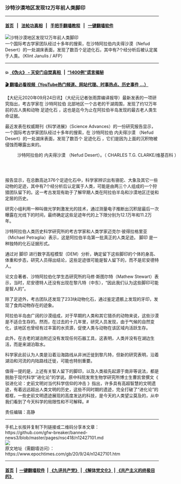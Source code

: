 ### 沙特沙漠地区发现12万年前人类脚印
------------------------

#### [首页](https://github.com/gfw-breaker/banned-news3/blob/master/README.md) &nbsp;&nbsp;|&nbsp;&nbsp; [法轮功真相](https://github.com/begood0513/basic/blob/master/README.md)  &nbsp;&nbsp;|&nbsp;&nbsp; [手把手翻墙教程](https://github.com/gfw-breaker/guides/wiki)  &nbsp;&nbsp;|&nbsp;&nbsp; [一键翻墙软件](https://github.com/gfw-breaker/nogfw/blob/master/README.md)  



<div><img alt="沙特沙漠地区发现12万年前人类脚印" class="attachment-djy_600_400 size-djy_600_400 wp-post-image" src="https://i.epochtimes.com/assets/uploads/2020/09/Screenshot_1-1-600x400.png"/>
<div class="caption">
 一个国际考古学家团队经过十多年的搜索，在沙特阿拉伯内夫得沙漠（Nefud Desert）的一处湖床表面，发现了数百个足迹化石，其中有7个经分析后被认定属于人类。（Klint Janulis / AFP）
</div></div><hr/>

#### 💥 [《伪火》 - 天安门自焚真相 ](http://158.247.195.190:10000/videos/blog/weihuo.html)&nbsp; |&nbsp; [“1400例”谎言揭秘  ](http://158.247.195.190:10000/videos/blog/jiexi1400.html)

#### [ 🎬  翻墙必看视频（YouTube热门频道、网站代理、时事热点、历史事件 ...）](https://github.com/gfw-breaker/links/blob/master/banned.md)

<div><p>
 【大纪元2020年09月24日讯】（大纪元记者张雨霏编译报导）最新发表的一项研究指出，考古学家在
 <ok href="https://www.epochtimes.com/gb/tag/%E6%B2%99%E7%89%B9%E9%98%BF%E6%8B%89%E4%BC%AF.html">
  沙特阿拉伯
 </ok>
 北部地区一个古老的干湖周围，发现了约12万年前的古人类和动物
 <ok href="https://www.epochtimes.com/gb/tag/%E8%B6%B3%E8%BF%B9%E5%8C%96%E7%9F%B3.html">
  足迹化石
 </ok>
 ，这也是迄今为止在阿拉伯半岛发现的最古老人类生命证据。
</p>
<p>
 最近发表在权威期刊《科学进展》（Science Advances）的一份研究报告显示，一个国际考古学家团队经过十多年的搜索，在
 <ok href="https://www.epochtimes.com/gb/tag/%E6%B2%99%E7%89%B9%E9%98%BF%E6%8B%89%E4%BC%AF.html">
  沙特阿拉伯
 </ok>
 <ok href="https://www.epochtimes.com/gb/tag/%E5%86%85%E5%A4%AB%E5%BE%97%E6%B2%99%E6%BC%A0.html">
  内夫得沙漠
 </ok>
 （Nefud Desert）的一处湖床表面，发现了数百个
 <ok href="https://www.epochtimes.com/gb/tag/%E8%B6%B3%E8%BF%B9%E5%8C%96%E7%9F%B3.html">
  足迹化石
 </ok>
 ，它们是因为上面的沉积物被侵蚀而曝露出来的。
</p>
<figure class="wp-caption aligncenter" id="attachment_12427111" style="width: 600px">
 <ok href="https://i.epochtimes.com/assets/uploads/2020/09/An_Nafud.jpg">
  <img alt="" class="wp-image-12427111 size-large" src="https://i.epochtimes.com/assets/uploads/2020/09/An_Nafud-600x400.jpg"/>
 </ok>
 <br/><figcaption class="wp-caption-text">
  沙特阿拉伯的
  <ok href="https://www.epochtimes.com/gb/tag/%E5%86%85%E5%A4%AB%E5%BE%97%E6%B2%99%E6%BC%A0.html">
   内夫得沙漠
  </ok>
  （Nefud Desert）。（
  <ok href="https://commons.wikimedia.org/wiki/File:An_Nafud.jpg">
   CHARLES T.G. CLARKE/维基百科
  </ok>
  ）
 </figcaption><br/>
</figure><br/>
<p>
 报告显示，在总数高达376个足迹化石中，科学家辨识出有骆驼、大象及其它一些动物的足迹，其中有7个经分析后认定属于人类，可能是由两三个人组成的一个狩猎团队留下的。这一考古发现有助于了解早期人类在阿拉伯半岛和沙漠地区迁徙和定居的历史。
</p>
<p>
 研究小组利用一种叫做光学刺激发光的技术，通过测量电子推断出沉积层最后一次曝露在光线下的时间，最终确定这些足迹年代的上下限分别为12.1万年和11.2万年。
</p>
<p>
 沙特阿拉伯人类历史科学研究所的考古学家和人类学家迈克尔‧彼得拉格里亚（Michael Petraglia）表示，这是阿拉伯半岛第一批真正的人类足迹。
 <ok href="https://www.epochtimes.com/gb/tag/%E8%84%9A%E5%8D%B0.html">
  脚印
 </ok>
 是一种独特的化石证据形式。
</p>
<p>
 通过对
 <ok href="https://www.epochtimes.com/gb/tag/%E8%84%9A%E5%8D%B0.html">
  脚印
 </ok>
 进行数字高程模型（DEM）分析，确定留下这些脚印的个体的身高、体重和步态，研究人员得出结论，这些足迹很可能是智人留下的，而不是尼安德特人。
</p>
<p>
 论文合著者、沙特阿拉伯化学生态研究所的马修‧斯图尔特（Mathew Stewart）表示，当时，尼安德特人还没有出现在黎凡特（中东），“因此我们认为这些脚印可能是智人的”。
</p>
<p>
 除了足迹外，考古团队还发现了233块动物化石，通过鉴定遗骸上发现的牙印，发现了食肉动物存在的迹象。
</p>
<p>
 阿拉伯半岛由广阔的沙漠组成，对于早期的人类和其它猎杀的动物来说，这些沙漠是不适合生存的。然而，在过去的十几年里，研究人员发现，由于气候的自然变化，该地区也曾经有过丰富的水资源，促使人类与动物在该区域内活跃生存。
</p>
<p>
 此外，在古老的湖泊附近没有发现任何石器工具，这表明，人类并没有在湖边生活，而是来湖泊取水。
</p>
<p>
 科学家此前认为人类是沿着沿海路线从非洲迁徙到黎凡特，但新的研究表明，沿着湖泊和河流的内陆路线迁徙，可能也特别重要。
</p>
<p>
 值得一提的是，上述有关智人留下的脚印，以及人类祖先起源于南非等说法，都是脱胎于现代科学“进化论”的学说。原中科院发育生物学研究所博士生曹凯曾撰文《
 <ok href="https://www.epochtimes.com/gb/17/11/29/n9904725.htm">
  驳进化论：史前文明对当代科学信仰的冲击
 </ok>
 》指出，许多具有高超智慧的文明遗迹，有着远远超出人类文明的历史，这些不同时期的遗迹，完全打破了“进化论”的框框，一些史前文明遗迹展现的高度发达的科技，是今天的人类望尘莫及的，从中我们看到了今天科学的局限性和不可解释。#
</p>
<p>
 责任编辑：高静
</p>
</div>
<hr/>
手机上长按并复制下列链接或二维码分享本文章：<br/>
https://github.com/gfw-breaker/banned-news3/blob/master/pages/nsc418/n12427101.md <br/>
<a href='https://github.com/gfw-breaker/banned-news3/blob/master/pages/nsc418/n12427101.md'><img src='https://github.com/gfw-breaker/banned-news3/blob/master/pages/nsc418/n12427101.md.png'/></a> <br/>
原文地址（需翻墙访问）：https://www.epochtimes.com/gb/20/9/24/n12427101.htm


------------------------
#### [首页](https://github.com/gfw-breaker/banned-news3/blob/master/README.md) &nbsp;|&nbsp; [一键翻墙软件](https://github.com/gfw-breaker/nogfw/blob/master/README.md) &nbsp;| [《九评共产党》](https://github.com/gfw-breaker/9ping.md/blob/master/README.md#九评之一评共产党是什么) | [《解体党文化》](https://github.com/gfw-breaker/jtdwh.md/blob/master/README.md) | [《共产主义的终极目的》](https://github.com/gfw-breaker/gczydzjmd.md/blob/master/README.md)


<img src='http://gfw-breaker.win/banned-news3/pages/nsc418/n12427101.md' width='0px' height='0px'/>